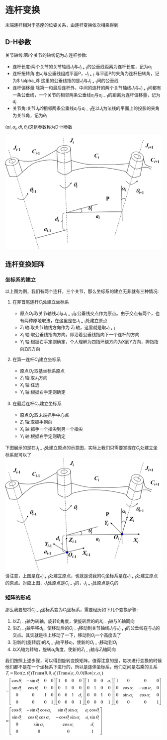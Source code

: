 # 连杆变换
末端连杆相对于基座的位姿关系，由连杆变换依次相乘得到
## D-H参数
关节轴线:第$i$个关节的轴线记为$J_i$
连杆参数:
  * 连杆长度:两个关节的关节轴线$J_i$与$J_{i+1}$的公垂线距离为连杆长度，记为$a_i$
  * 连杆扭转角:由$J_i$与公垂线组成平面P，$J_{i+1}$ 与平面P的夹角为连杆扭转角，记为$ \alpha_i$
  这里的公垂线指的是$J_i$与$J_{i+1}$间的公垂线
  * 连杆偏移量:除第一和最后连杆外，中间的连杆的两个关节轴线$J_i$与$J_{i+1}$间都有一条公垂线，一个关节的相邻两条公垂线$a_i$与$a_{i-1}$的距离为连杆偏移量，记为$d_i$
  * 关节角:关节$J_i的$相邻两条公垂线$a_i$与$a_{i-1}$在以$J_i$为法线的平面上的投影的夹角为关节角，记为$\theta_i$

$(ai, \alpha_i, di, \theta_i)$这组参数称为D-H参数

![](img/1.png)
## 连杆变换矩阵
### 坐标系的建立
以上图为例，我们有两个连杆，三个关节，那么坐标系的建立无非就有三种情况:
1. 在非首尾连杆$C_i$处建立坐标系
     * 原点$O_i$:取关节轴线$J_i$与$J_{i+1}$与公垂线交点作为原点。由于交点有两个，也有两种原地取法，在这里是在$J_{i+1}$处建立原点
     * $Z_i$ 轴:取关节轴线方向作为 $Z_i$ 轴，这里就是取$J_{i+1}$
     * $X_i$ 轴:取公垂线指向方向，即沿着公垂线指向下一个连杆的方向
     * $Y_i$ 轴:根据右手定则确定，个人理解为四指环绕方向为X到Y方向，拇指指向Z的方向

2. 在第一连杆$C_1$建立坐标系
     * 原点$O_i$:取基坐标系原点
     * $Z_i$ 轴:取$J_1$方向
     * $X_i$ 轴:任选
     * $Y_i$ 轴:根据右手定则确定
3. 在最后连杆$C_n$建立坐标系
     * 原点$O_i$:取末端抓手中心点
     * $Z_i$ 轴:取抓手朝向
     * $X_i$ 轴:抓手一个指尖到另一个指尖
     * $Y_i$ 轴:根据右手定则确定

下图展示的是在$J_{i+1}$处建立原点的示意图，实际上我们只需要掌握在$C_i$处建立坐标系就可以了
![](img/1_1.png)
请注意，上图是在$J_{i+1}$处建立原点，也就是说我的$C_i$坐标系是在$J_{i+1}$处建立原点的原点。对应上图，$J_i$处原点是$C_{i-1}$的，$J_{i+1}$处原点是$C_i$的

### 矩阵的形成
那么我要想将$C_{i-1}$坐标系变为$C_i$坐标系，需要经历如下几个变换步骤:
1. 以$Z_{i-1}$轴为转轴，旋转$\theta_i$角度，使旋转后的的$X_{i-1}$轴与$X_i$轴同向
2. 沿$Z_{i-1}$轴平移$d_i$，使移动后的$O_{i-1}$移动到关节轴线$J_i$与$J_{i+1}$的公垂线在与$J_i$的交点。其实就是往上移动了一下，移动到$O_i$一个高度去了
3. 沿新的(旋转后)的$X_{i-1}$轴平移$a_i$，使新的$O_{i-1}$移动到$O_i$ 
4. 以$X_i$轴为转轴，旋转$\alpha_i$角度，使新的$Z_{i-1}$轴与$Z_i$轴同向

我们按照上述步骤，可以得到旋转变换矩阵，值得注意的是，每次进行变换的时候他们都不是在一个坐标系下进行的，所以是连体坐标系，他们之间是右乘的关系
![](img/1_2.png)

